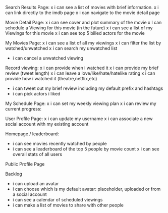 Search Results Page:
 x i can see a list of movies with brief information.
 x i can link directly to the imdb page
 x i can navigate to the movie detail page

Movie Detail Page:
  x i can see cover and plot summary of the movie
  x I can schedule a Viewing for this movie (in the future)
  x i can see a list of my Viewings for this movie
  x i can see top 5 billed actors for the movie

My Movies Page:
  x i can see a list of all my viewings 
  x i can filter the list by watched/unwatched
  x i can search my unwatched list
  - i can cancel a unwatched viewing


Record viewing:
  x i can provide when i watched it
  x i can provide my brief review (tweet length)
  x i can leave a love/like/hate/hatelike rating
  x i can provide how i watched it (theatre,netflix,etc)
  - i can tweet out my brief review including my default prefix and hashtags 
  - i can pick actors i liked


My Schedule Page:
  x i can set my weekly viewing plan
  x i can review my current progress:


User Profile Page:
 x i can update my username 
 x i can associate a new social account with my existing account


Homepage / leaderboard:
  - i can see movies recently watched by people
  - i can see a leaderboard of the top 5 people by movie count
  x i can see overall stats of all users

Public Profile Page


Backlog
  - i can upload an avatar
  - i can choose which is my default avatar: placeholder, uploaded or from a social account
  - i can see a calendar of scheduled viewings
  - i can make a list of movies to share with other people
